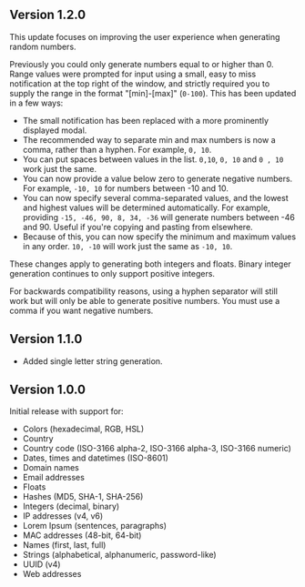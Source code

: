 ## Version 1.2.0

This update focuses on improving the user experience when generating random numbers.

Previously you could only generate numbers equal to or higher than 0. Range values were prompted for input using a small, easy to miss notification at the top right of the window, and strictly required you to supply the range in the format "[min]-[max]" (`0-100`). This has been updated in a few ways:

- The small notification has been replaced with a more prominently displayed modal.
- The recommended way to separate min and max numbers is now a comma, rather than a hyphen. For example, `0, 10`.
- You can put spaces between values in the list. `0,10`, `0, 10` and `0 , 10` work just the same.
- You can now provide a value below zero to generate negative numbers. For example, `-10, 10` for numbers between -10 and 10.
- You can now specify several comma-separated values, and the lowest and highest values will be determined automatically. For example, providing `-15, -46, 90, 8, 34, -36` will generate numbers between -46 and 90. Useful if you're copying and pasting from elsewhere.
- Because of this, you can now specify the minimum and maximum values in any order. `10, -10` will work just the same as `-10, 10`.

These changes apply to generating both integers and floats. Binary integer generation continues to only support positive integers.

For backwards compatibility reasons, using a hyphen separator will still work but will only be able to generate positive numbers. You must use a comma if you want negative numbers.

## Version 1.1.0

- Added single letter string generation.

## Version 1.0.0

Initial release with support for:

- Colors (hexadecimal, RGB, HSL)
- Country
- Country code (ISO-3166 alpha-2, ISO-3166 alpha-3, ISO-3166 numeric)
- Dates, times and datetimes (ISO-8601)
- Domain names
- Email addresses
- Floats
- Hashes (MD5, SHA-1, SHA-256)
- Integers (decimal, binary)
- IP addresses (v4, v6)
- Lorem Ipsum (sentences, paragraphs)
- MAC addresses (48-bit, 64-bit)
- Names (first, last, full)
- Strings (alphabetical, alphanumeric, password-like)
- UUID (v4)
- Web addresses
